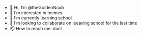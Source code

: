 - 👋 Hi, I’m @theGoldenNoob
- 👀 I’m interested in memes
- 🌱 I’m currently learning school
- 💞️ I’m looking to collaborate on leeaving school for the last time
- 📫 How to reach me: dont

<!---
theGoldenNoob/theGoldenNoob is a ✨ special ✨ repository because its `README.md` (this file) appears on your GitHub profile.
You can click the Preview link to take a look at your changes.
--->

